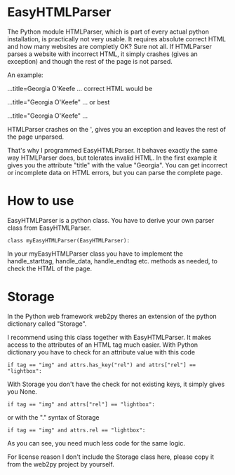 # EasyHTMLParser

The Python module HTMLParser, which is part of every actual python installation, is practically not very usable. It requires absolute correct HTML and how many websites are completly OK? Sure not all. If HTMLParser parses a website with incorrect HTML, it simply crashes (gives an exception) and though the rest of the page is not parsed.

An example:

...title=Georgia O'Keefe ... correct HTML would be

...title="Georgia O'Keefe" ... or best

...title="Georgia O&#39;Keefe" ...

HTMLParser crashes on the ', gives you an exception and leaves the rest of the page unparsed.

That's why I programmed EasyHTMLParser. It behaves exactly the same way HTMLParser does, but tolerates invalid HTML. In the first example it gives you the attribute "title" with the value "Georgia". You can get incorrect or incomplete data on HTML errors, but you can parse the complete page.

# How to use

EasyHTMLParser is a python class. You have to derive your own parser class from EasyHTMLParser.
    

    class myEasyHTMLParser(EasyHTMLParser):

In your myEasyHTMLParser class you have to implement the handle_starttag, handle_data, handle_endtag etc. methods as needed, to check the HTML of the page. 

# Storage

In the Python web framework web2py theres an extension of the python dictionary called "Storage".

I recommend using this class together with EasyHTMLParser. It makes access to the attributes of an HTML tag much easier.
With Python dictionary you have to check for an attribute value with this code
  
    if tag == "img" and attrs.has_key("rel") and attrs["rel"] == "lightbox":

With Storage you don't have the check for not existing keys, it simply gives you None.
     
    if tag == "img" and attrs["rel"] == "lightbox":
    
or with the "." syntax of Storage

    if tag == "img" and attrs.rel == "lightbox":

As you can see, you need much less code for the same logic.

For license reason I don't include the Storage class here, please copy it from the web2py project by yourself. 
